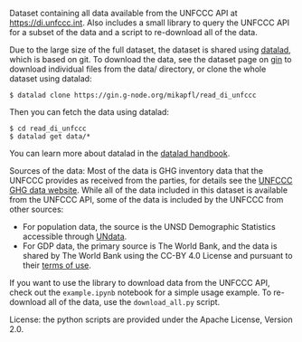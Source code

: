 Dataset containing all data available from the UNFCCC API at https://di.unfccc.int. Also includes a small library to query the UNFCCC API for a subset of the data and a script to re-download all of the data.

Due to the large size of the full dataset, the dataset is shared using [datalad](https://www.datalad.org/), which is based on git. To download the data, see the dataset page on [gin](https://gin.g-node.org/mikapfl/read_di_unfccc) to download individual files from the data/ directory, or clone the whole dataset using datalad:
```shell
$ datalad clone https://gin.g-node.org/mikapfl/read_di_unfccc
```
Then you can fetch the data using datalad:
```shell
$ cd read_di_unfccc
$ datalad get data/*
```
You can learn more about datalad in the [datalad handbook](http://handbook.datalad.org).

Sources of the data:
Most of the data is GHG inventory data that the UNFCCC provides as received from the parties, for details see the [UNFCCC GHG data website](https://unfccc.int/process/transparency-and-reporting/greenhouse-gas-data/what-is-greenhouse-gas-data).
While all of the data included in this dataset is available from the UNFCCC API, some of the data is included by the UNFCCC from other sources:
* For population data, the source is the UNSD Demographic Statistics accessible through [UNdata](http://data.un.org).
* For GDP data, the primary source is The World Bank, and the data is shared by The World Bank using the  CC-BY 4.0 License and pursuant to their [terms of use](https://data.worldbank.org/summary-terms-of-use).

If you want to use the library to download data from the UNFCCC API, check out the `example.ipynb` notebook for a simple usage example. To re-download all of the data, use the `download_all.py` script.

License: the python scripts are provided under the Apache License, Version 2.0.
